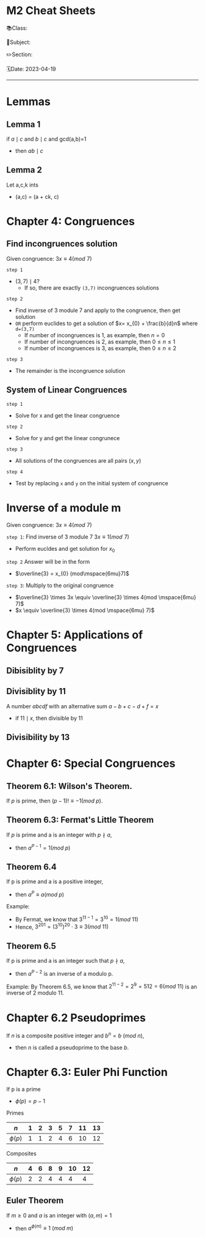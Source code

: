 # M2 Cheat Sheets

📚Class: 

📘Subject: <a href="https://github.com/lamula21/cheat-sheets/blob/main/"></a>

✏️Section: 

🗓️Date: 2023-04-19

---
# Lemmas

## Lemma 1
if $a\mid c$ and $b\mid c$ and gcd(a,b)=1
- then $ab\mid c$

## Lemma 2
Let a,c,k ints
- (a,c) = (a + ck, c)


# Chapter 4: Congruences

## Find incongruences solution
Given congruence:
$3x \equiv 4(mod \mspace{6mu} 7)$

`step 1`
- $(3,7) \mid 4$?
	- If so, there are exactly `(3,7)` incongruences solutions

`step 2`
- Find inverse of 3 module 7 and apply to the congruence, then get solution
- `OR` perform euclides to get a solution of $x= x_{0} + \frac{b}{d}n$ where `d=(3,7)`
	- If number of incongruences is 1, as example, then $n = 0$
	- If number of incongruences is 2, as example, then $0\leq n\leq 1$
	- If number of incongruences is 3, as example, then $0\leq n\leq 2$

`step 3`
- The remainder is the incongruence solution


## System of Linear Congruences

`step 1`
- Solve for x and get the linear congruence

`step 2`
- Solve for y and get the linear congrunece

`step 3`
- All solutions of the congruences are all pairs $(x,y)$

`step 4`
- Test by replacing `x` and `y` on the initial system of congruence


# Inverse of a module m
Given congruence:
$3x \equiv 4(mod \mspace{6mu} 7)$

`step 1`: Find inverse of 3 module 7
$3x \equiv 1(mod \mspace{6mu} 7)$
- Perform eucldes and get solution for $x_{0}$

`step 2`
Answer will be in the form
- $\overline{3} = x_{0} (mod\mspace{6mu}7)$

`step 3`: Multiply to the original congruence
- $\overline{3} \times 3x \equiv \overline{3} \times 4(mod \mspace{6mu} 7)$
- $x \equiv \overline{3} \times 4(mod \mspace{6mu} 7)$


# Chapter 5: Applications of Congruences

## Dibisiblity by 7


## Divisiblity by 11
A number $abcdf$ with an alternative sum $a-b+c-d+f = x$ 
- if $11 \mid x$, then divisible by 11


## Divisibility by 13



# Chapter 6: Special Congruences

## Theorem 6.1: Wilson's Theorem. 
If $p$ is prime, then $(p - 1)! \equiv -1(mod\>p)$.

## Theorem 6.3: Fermat's Little Theorem
If $p$ is prime and a is an integer with $p \nmid a$, 
- then $a^{P-1} = 1 (mod\>p)$

## Theorem 6.4
If p is prime and a is a positive integer, 
- then $a^{P} \equiv a (mod\>p)$

Example:
- By Fermat, we know that $3^{11-1} = 3^{10}= 1 (mod\>11)$ 
- Hence, $3^{201} =( 3^{10} )^{20} \cdot 3 \equiv 3 (mod\>11)$

## Theorem 6.5
If p is prime and a is an integer such that $p \nmid a$, 
- then $a^{P-2}$ is an inverse of a modulo p.

Example:
By Theorem 6.5, we know that $2^{11-2} = 2^{9} = 512 = 6 (mod\>11)$ is an inverse of 2 modulo 11.

# Chapter 6.2 Pseudoprimes
If $n$ is a composite positive integer and $b^{n} = b\>(mod\>n)$, 
- then $n$ is called a pseudoprime to the base $b$.


# Chapter 6.3: Euler Phi Function

If p is a prime
- $\phi(p) = p-1$

Primes

| $n$         | 1   | 2   | 3   | 5   | 7   | 11  | 13  |
| --------- | --- | --- | --- | --- | --- | --- | --- |
| $\phi(p)$       | 1   | 1   | 2   | 4   | 6   | 10  | 12  |

Composites

| $n$       | 4   | 6   | 8   | 9   | 10  | 12  |
| --------- | --- | --- | --- | --- | --- | --- |
| $\phi(p)$ | 2   | 2   | 4   | 4   | 4   | 4   |

## Euler Theorem
If $m \geq 0$ and $a$ is an integer with $(a, m) = 1$
- then $a^{\phi(m)} \equiv 1\>(mod\>m)$
